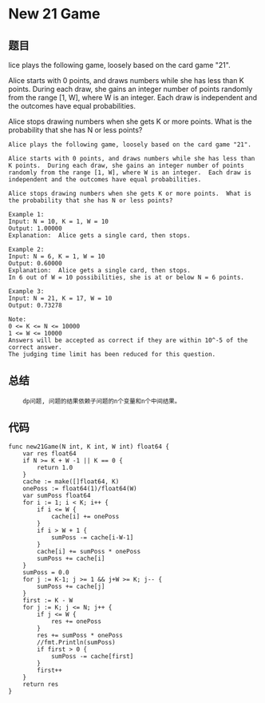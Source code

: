 # New 21 Game 

## 题目 

lice plays the following game, loosely based on the card game "21".

Alice starts with 0 points, and draws numbers while she has less than K points.  During each draw, she gains an integer number of points randomly from the range [1, W], where W is an integer.  Each draw is independent and the outcomes have equal probabilities.

Alice stops drawing numbers when she gets K or more points.  What is the probability that she has N or less points?

```
Alice plays the following game, loosely based on the card game "21".

Alice starts with 0 points, and draws numbers while she has less than K points.  During each draw, she gains an integer number of points randomly from the range [1, W], where W is an integer.  Each draw is independent and the outcomes have equal probabilities.

Alice stops drawing numbers when she gets K or more points.  What is the probability that she has N or less points?

Example 1:
Input: N = 10, K = 1, W = 10
Output: 1.00000
Explanation:  Alice gets a single card, then stops.

Example 2:
Input: N = 6, K = 1, W = 10
Output: 0.60000
Explanation:  Alice gets a single card, then stops.
In 6 out of W = 10 possibilities, she is at or below N = 6 points.

Example 3:
Input: N = 21, K = 17, W = 10
Output: 0.73278

Note:
0 <= K <= N <= 10000
1 <= W <= 10000
Answers will be accepted as correct if they are within 10^-5 of the correct answer.
The judging time limit has been reduced for this question.
```

## 总结    
    
```
    dp问题, 问题的结果依赖子问题的n个变量和n个中间结果。
```
  

## 代码

```golang
func new21Game(N int, K int, W int) float64 {
    var res float64
    if N >= K + W -1 || K == 0 {
        return 1.0
    }
    cache := make([]float64, K)
    onePoss := float64(1)/float64(W)
    var sumPoss float64
    for i := 1; i < K; i++ {
        if i <= W {
            cache[i] += onePoss
        } 
        if i > W + 1 {
            sumPoss -= cache[i-W-1]
        }
        cache[i] += sumPoss * onePoss
        sumPoss += cache[i]
    }
    sumPoss = 0.0
    for j := K-1; j >= 1 && j+W >= K; j-- {
        sumPoss += cache[j]
    }
    first := K - W
    for j := K; j <= N; j++ {
        if j <= W {
            res += onePoss
        }
        res += sumPoss * onePoss
        //fmt.Println(sumPoss)
        if first > 0 {
            sumPoss -= cache[first]
        }
        first++
    }
    return res
}
```

